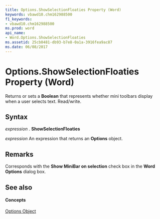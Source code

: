 ```yaml
---
title: Options.ShowSelectionFloaties Property (Word)
keywords: vbawd10.chm162988500
f1_keywords:
- vbawd10.chm162988500
ms.prod: word
api_name:
- Word.Options.ShowSelectionFloaties
ms.assetid: 25cb0481-db93-b7e8-0a1a-3916fea9ac87
ms.date: 06/08/2017
---
```



# Options.ShowSelectionFloaties Property (Word)

Returns or sets a **Boolean** that represents whether mini toolbars display when a user selects text. Read/write.


## Syntax

 _expression_ . **ShowSelectionFloaties**

 _expression_ An expression that returns an **Options** object.


## Remarks

Corresponds with the **Show MiniBar on selection** check box in the **Word Options** dialog box.


## See also


#### Concepts


[Options Object](options-object-word.md)

